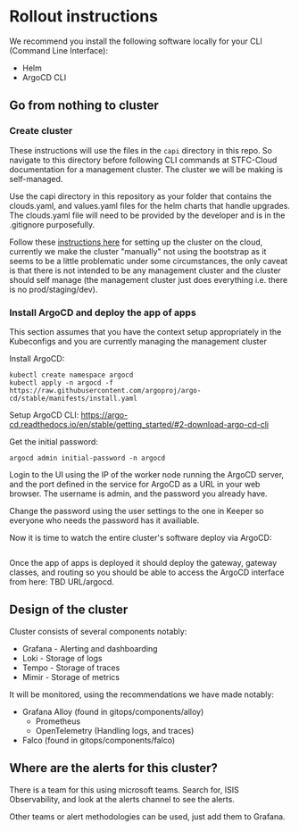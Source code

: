 # Rollout instructions

We recommend you install the following software locally for your CLI (Command Line Interface):

- Helm
- ArgoCD CLI

## Go from nothing to cluster

### Create cluster
These instructions will use the files in the `capi` directory in this repo. So navigate to this directory before following CLI commands at STFC-Cloud documentation for a management cluster. The cluster we will be making is self-managed.

Use the capi directory in this repository as your folder that contains the clouds.yaml, and values.yaml files for the helm charts that handle upgrades. The clouds.yaml file will need to be provided by the developer and is in the .gitignore purposefully.

Follow these [instructions here](https://stfc.atlassian.net/wiki/spaces/CLOUDKB/pages/211878034/Cluster+API+Setup) for setting up the cluster on the cloud, currently we make the cluster "manually" not using the bootstrap as it seems to be a little problematic under some circumstances, the only caveat is that there is not intended to be any management cluster and the cluster should self manage (the management cluster just does everything i.e. there is no prod/staging/dev).

### Install ArgoCD and deploy the app of apps
This section assumes that you have the context setup appropriately in the Kubeconfigs and you are currently managing the management cluster

Install ArgoCD:
```shell
kubectl create namespace argocd
kubectl apply -n argocd -f https://raw.githubusercontent.com/argoproj/argo-cd/stable/manifests/install.yaml
```

Setup ArgoCD CLI: https://argo-cd.readthedocs.io/en/stable/getting_started/#2-download-argo-cd-cli

Get the initial password:
```
argocd admin initial-password -n argocd
```

Login to the UI using the IP of the worker node running the ArgoCD server, and the port defined in the service for ArgoCD as a URL in your web browser. The username is admin, and the password you already have.

Change the password using the user settings to the one in Keeper so everyone who needs the password has it availiable.

Now it is time to watch the entire cluster's software deploy via ArgoCD:
```

```

Once the app of apps is deployed it should deploy the gateway, gateway classes, and routing so you should be able to access the ArgoCD interface from here:
TBD URL/argocd.

## Design of the cluster

Cluster consists of several components notably:
- Grafana - Alerting and dashboarding
- Loki - Storage of logs
- Tempo - Storage of traces
- Mimir - Storage of metrics

It will be monitored, using the recommendations we have made notably:

- Grafana Alloy (found in gitops/components/alloy)
    - Prometheus
    - OpenTelemetry (Handling logs, and traces)
- Falco (found in gitops/components/falco)

## Where are the alerts for this cluster?

There is a team for this using microsoft teams. Search for, ISIS Observability, and look at the alerts channel to see the alerts.

Other teams or alert methodologies can be used, just add them to Grafana.